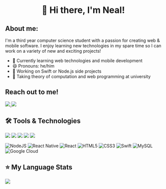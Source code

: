 <h1 align="center">👋 Hi there, I'm Neal!</h1>

## About me:

I'm a third year computer science student with a passion for creating web & mobile software. I enjoy learning new technologies in my spare time so I can work on a variety of new and exciting projects!
- 🌱 Currently learning web technologies and mobile development
- 😄 Pronouns: he/him
- 🔭 Working on Swift or Node.js side projects
- 📓 Taking theory of computation and web programming at university

<h2 align="left">Reach out to me!</h2>
<p align="left">
<a href="#">
    <img src="https://img.shields.io/badge/defnotneal%231111-%237289DA.svg?style=for-the-badge&logo=discord&logoColor=white">
</a>
<a href="#">
    <img src="https://img.shields.io/badge/itsneal.a01@gmail.com-D14836?style=for-the-badge&logo=gmail&logoColor=white">
</a>
</p>

## 🛠 Tools & Technologies
![](https://img.shields.io/badge/OS-MacOS-informational?style=flat&logo=MACOS&logoColor=white&color=2bbc8a)
![](https://img.shields.io/badge/Shell-zsh-informational?style=flat&logo=GNOME%20Terminal&logoColor=white&color=2bbc8a)
![](https://img.shields.io/badge/Editor-Visual%20Studio%20Code-informational?style=flat&logo=VisualStudioCode&logoColor=white&color=2bbc8a)
![](https://img.shields.io/badge/IDE-XCode-informational?style=flat&logo=XCode&logoColor=white&color=2bbc8a)
![](https://img.shields.io/badge/Version%20Control-Git-informational?style=flat&logo=Git&logoColor=white&color=2bbc8a)

![NodeJS](https://img.shields.io/badge/node.js-6DA55F?style=for-the-badge&logo=node.js&logoColor=white)
![React Native](https://img.shields.io/badge/react_native-%2320232a.svg?style=for-the-badge&logo=react&logoColor=%2361DAFB)
![React](https://img.shields.io/badge/react-%2320232a.svg?style=for-the-badge&logo=react&logoColor=%2361DAFB)
![HTML5](https://img.shields.io/badge/html5-%23E34F26.svg?style=for-the-badge&logo=html5&logoColor=white)
![CSS3](https://img.shields.io/badge/css3-%231572B6.svg?style=for-the-badge&logo=css3&logoColor=white)
![Swift](https://img.shields.io/badge/swiftui-%2300599C?style=for-the-badge&logo=swift&logoColor=white)
![MySQL](https://img.shields.io/badge/mysql-242124.svg?style=for-the-badge&logo=mysql&logoColor=white)
![Google Cloud](https://img.shields.io/badge/Google%20Cloud-%234285F4.svg?style=for-the-badge&logo=google-cloud&logoColor=white)




## ⭐️ My Language Stats 
<p align="left">
    <img src="https://github-readme-stats.vercel.app/api/top-langs/?username=nealarch01&langs_count=6&theme=react&exclude_repo=DSA_CS311,CS421&hide=Objective-C,Java&layout=compact">
</p>

